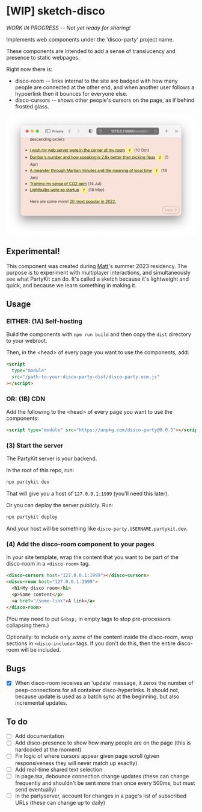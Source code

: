 # [WIP] sketch-disco

_WORK IN PROGRESS -- Not yet ready for sharing!_

Implements web components under the 'disco-party' project name.

These components are intended to add a sense of translucency and presence to static webpages.

Right now there is:

- disco-room -- links internal to the site are badged with how many people are connected at the other end, and when another user follows a hypoerlink then it bounces for everyone else.
- disco-cursors -- shows other people's cursors on the page, as if behind frosted glass.

![image](/assets/peep.png)

## Experimental!

This component was created during [Matt](https://interconnected.org)'s summer 2023 residency. The purpose is to experiment with multiplayer interactions, and simultaneously see what PartyKit can do. It's called a sketch because it's lightweight and quick, and because we learn something in making it.

## Usage

### EITHER: (1A) Self-hosting

Build the components with `npm run build` and then copy the `dist` directory to your webroot.

Then, in the \<head> of every page you want to use the components, add:

```html
<script
  type="module"
  src="/path-to-your-disco-party-dist/disco-party.esm.js"
></script>
```

### OR: (1B) CDN

Add the following to the \<head> of every page you want to use the components:

```html
<script type="module" src="https://unpkg.com/disco-party@0.0.3"></script>
```

### (3) Start the server

The PartyKit server is your backend.

In the root of this repo, run:

```bash
npx partykit dev
```

That will give you a host of `127.0.0.1:1999` (you'll need this later).

Or you can deploy the server publicly. Run:

```bash
npx partykit deploy
```

And your host will be something like `disco-party.USERNAME.partykit.dev`.

### (4) Add the disco-room component to your pages

In your site template, wrap the content that you want to be part of the disco-room in a `<disco-room>` tag.

```html
<disco-cursors host="127.0.0.1:1999"></disco-cursors>
<disco-room host="127.0.0.1:1999">
  <h1>My disco room</h1>
  <p>Some content</p>
  <a href="/some-link">A link</a>
</disco-room>
```

(You may need to put `&nbsp;` in empty tags to stop pre-processors collapsing them.)

Optionally: to include only _some_ of the content inside the disco-room, wrap sections in `<disco-include>` tags. If you don't do this, then the entire disco-room will be included.

## Bugs

- [x] When disco-room receives an 'update' message, it zeros the number of peep-connections for all container disco-hyperlinks. It should not, because update is used as a batch sync at the beginning, but also incremental updates.

## To do

- [ ] Add documentation
- [ ] Add disco-presence to show how many people are on the page (this is hardcoded at the moment)
- [ ] Fix logic of where cursors appear given page scroll (given responsiveness they will never match up exactly)
- [ ] Add real-time shared text selection
- [ ] In page.tsx, debounce connection change updates (these can change frequently and shouldn't be sent more than once every 500ms, but must send eventually)
- [ ] In the partyserver, account for changes in a page's list of subscribed URLs (these can change up to daily)
